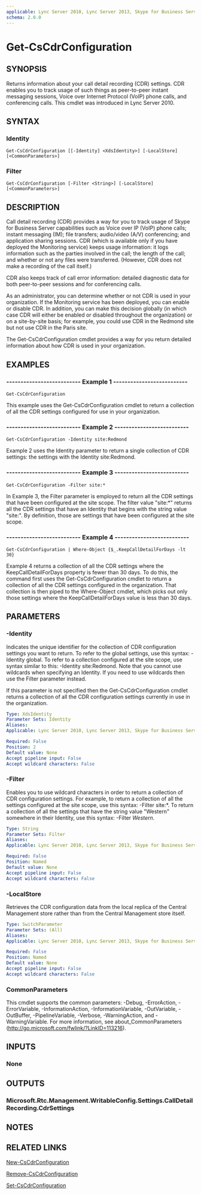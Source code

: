 ```yaml
---
applicable: Lync Server 2010, Lync Server 2013, Skype for Business Server 2015
schema: 2.0.0
---
```


# Get-CsCdrConfiguration

## SYNOPSIS
Returns information about your call detail recording (CDR) settings.
CDR enables you to track usage of such things as peer-to-peer instant messaging sessions, Voice over Internet Protocol (VoIP) phone calls, and conferencing calls.
This cmdlet was introduced in Lync Server 2010.


## SYNTAX

### Identity
```
Get-CsCdrConfiguration [[-Identity] <XdsIdentity>] [-LocalStore] [<CommonParameters>]
```

### Filter
```
Get-CsCdrConfiguration [-Filter <String>] [-LocalStore] [<CommonParameters>]
```

## DESCRIPTION
Call detail recording (CDR) provides a way for you to track usage of Skype for Business Server capabilities such as Voice over IP (VoIP) phone calls; instant messaging (IM); file transfers; audio/video (A/V) conferencing; and application sharing sessions.
CDR (which is available only if you have deployed the Monitoring service) keeps usage information: it logs information such as the parties involved in the call; the length of the call; and whether or not any files were transferred.
(However, CDR does not make a recording of the call itself.)

CDR also keeps track of call error information: detailed diagnostic data for both peer-to-peer sessions and for conferencing calls.

As an administrator, you can determine whether or not CDR is used in your organization.
If the Monitoring service has been deployed, you can enable or disable CDR.
In addition, you can make this decision globally (in which case CDR will either be enabled or disabled throughout the organization) or on a site-by-site basis; for example, you could use CDR in the Redmond site but not use CDR in the Paris site.

The Get-CsCdrConfiguration cmdlet provides a way for you return detailed information about how CDR is used in your organization.


## EXAMPLES

### -------------------------- Example 1 --------------------------
```
Get-CsCdrConfiguration
```

This example uses the Get-CsCdrConfiguration cmdlet to return a collection of all the CDR settings configured for use in your organization.

### -------------------------- Example 2 --------------------------
```
Get-CsCdrConfiguration -Identity site:Redmond
```

Example 2 uses the Identity parameter to return a single collection of CDR settings: the settings with the Identity site:Redmond.

### -------------------------- Example 3 --------------------------
```
Get-CsCdrConfiguration -Filter site:*
```

In Example 3, the Filter parameter is employed to return all the CDR settings that have been configured at the site scope.
The filter value "site:*" returns all the CDR settings that have an Identity that begins with the string value "site:".
By definition, those are settings that have been configured at the site scope.

### -------------------------- Example 4 --------------------------
```
Get-CsCdrConfiguration | Where-Object {$_.KeepCallDetailForDays -lt 30}
```

Example 4 returns a collection of all the CDR settings where the KeepCallDetailForDays property is fewer than 30 days.
To do this, the command first uses the Get-CsCdrConfiguration cmdlet to return a collection of all the CDR settings configured in the organization.
That collection is then piped to the Where-Object cmdlet, which picks out only those settings where the KeepCallDetailForDays value is less than 30 days.


## PARAMETERS

### -Identity
Indicates the unique identifier for the collection of CDR configuration settings you want to return.
To refer to the global settings, use this syntax: -Identity global.
To refer to a collection configured at the site scope, use syntax similar to this: -Identity site:Redmond.
Note that you cannot use wildcards when specifying an Identity.
If you need to use wildcards then use the Filter parameter instead.

If this parameter is not specified then the Get-CsCdrConfiguration cmdlet returns a collection of all the CDR configuration settings currently in use in the organization.

```yaml
Type: XdsIdentity
Parameter Sets: Identity
Aliases: 
Applicable: Lync Server 2010, Lync Server 2013, Skype for Business Server 2015

Required: False
Position: 2
Default value: None
Accept pipeline input: False
Accept wildcard characters: False
```

### -Filter
Enables you to use wildcard characters in order to return a collection of CDR configuration settings.
For example, to return a collection of all the settings configured at the site scope, use this syntax: -Filter site:*.
To return a collection of all the settings that have the string value "Western" somewhere in their Identity, use this syntax: -Filter *Western*.

```yaml
Type: String
Parameter Sets: Filter
Aliases: 
Applicable: Lync Server 2010, Lync Server 2013, Skype for Business Server 2015

Required: False
Position: Named
Default value: None
Accept pipeline input: False
Accept wildcard characters: False
```

### -LocalStore
Retrieves the CDR configuration data from the local replica of the Central Management store rather than from the Central Management store itself.

```yaml
Type: SwitchParameter
Parameter Sets: (All)
Aliases: 
Applicable: Lync Server 2010, Lync Server 2013, Skype for Business Server 2015

Required: False
Position: Named
Default value: None
Accept pipeline input: False
Accept wildcard characters: False
```

### CommonParameters
This cmdlet supports the common parameters: -Debug, -ErrorAction, -ErrorVariable, -InformationAction, -InformationVariable, -OutVariable, -OutBuffer, -PipelineVariable, -Verbose, -WarningAction, and -WarningVariable. For more information, see about_CommonParameters (http://go.microsoft.com/fwlink/?LinkID=113216).


## INPUTS

### None


## OUTPUTS

### Microsoft.Rtc.Management.WritableConfig.Settings.CallDetailRecording.CdrSettings


## NOTES


## RELATED LINKS

[New-CsCdrConfiguration]()

[Remove-CsCdrConfiguration]()

[Set-CsCdrConfiguration]()